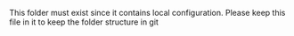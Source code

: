 This folder must exist since it contains local configuration.
Please keep this file in it to keep the folder structure in git
